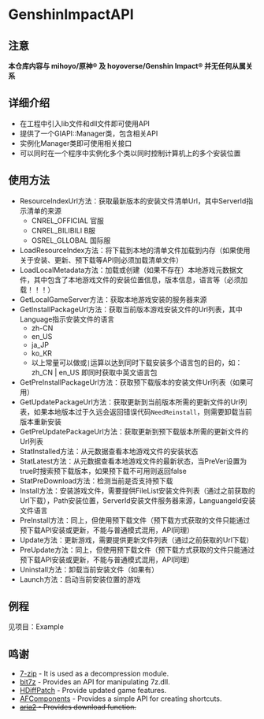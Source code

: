 # GenshinImpactAPI

## 注意

**本仓库内容与 mihoyo/原神® 及 hoyoverse/Genshin Impact® 并无任何从属关系**

## 详细介绍

- 在工程中引入lib文件和dll文件即可使用API
- 提供了一个GIAPI::Manager类，包含相关API
- 实例化Manager类即可使用相关接口
- 可以同时在一个程序中实例化多个类以同时控制计算机上的多个安装位置

## 使用方法

- ResourceIndexUrl方法：获取最新版本的安装文件清单Url，其中ServerId指示清单的来源
	- CNREL_OFFICIAL 官服
	- CNREL_BILIBILI B服
	- OSREL_GLLOBAL 国际服
- LoadResourceIndex方法：将下载到本地的清单文件加载到内存（如果使用关于安装、更新、预下载等API则必须加载清单文件）
- LoadLocalMetadata方法：加载或创建（如果不存在）本地游戏元数据文件，其中包含了本地游戏文件的安装位置信息，版本信息，语言等（必须加载！！！）
- GetLocalGameServer方法：获取本地游戏安装的服务器来源
- GetInstallPackageUrl方法：获取当前版本游戏安装文件的Url列表，其中Language指示安装文件的语言
	- zh-CN
	- en_US
	- ja_JP
	- ko_KR
	- 以上常量可以做或`|`运算以达到同时下载安装多个语言包的目的，如：zh_CN | en_US 即同时获取中英文语言包
- GetPreInstallPackageUrl方法：获取预下载版本的安装文件Url列表（如果可用）
- GetUpdatePackageUrl方法：获取更新到当前版本所需的更新文件的Url列表，如果本地版本过于久远会返回错误代码`NeedReinstall`，则需要卸载当前版本重新安装
- GetPreUpdatePackageUrl方法：获取更新到预下载版本所需的更新文件的Url列表
- StatInstalled方法：从元数据查看本地游戏文件的安装状态
- StatLatest方法：从元数据查看本地游戏文件的最新状态，当PreVer设置为true时搜索预下载版本，如果预下载不可用则返回false
- StatPreDownload方法：检测当前是否支持预下载
- Install方法：安装游戏文件，需要提供FileList安装文件列表（通过之前获取的Url下载），Path安装位置，ServerId安装文件服务器来源，LanguangeId安装文件语言
- PreInstall方法：同上，但使用预下载文件（预下载方式获取的文件只能通过预下载API安装或更新，不能与普通模式混用，API同理）
- Update方法：更新游戏，需要提供更新文件列表（通过之前获取的Url下载）
- PreUpdate方法：同上，但使用预下载文件（预下载方式获取的文件只能通过预下载API安装或更新，不能与普通模式混用，API同理）
- Uninstall方法：卸载当前安装文件（如果有）
- Launch方法：启动当前安装位置的游戏

## 例程

见项目：Example

## 鸣谢

- [7-zip](https://7-zip.org/) - It is used as a decompression module.
- [bit7z](https://github.com/rikyoz/bit7z) - Provides an API for manipulating 7z.dll.
- [HDiffPatch](https://github.com/sisong/HDiffPatch) - Provide updated game features.
- [AFComponents](https://github.com/acgnfun/AFComponents) - Provides a simple API for creating shortcuts.
- ~~[aria2](https://github.com/aria2/aria2) - Provides download function.~~
